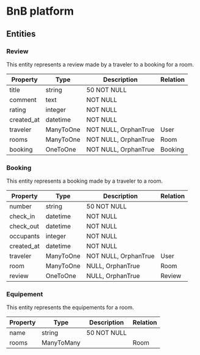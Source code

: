 # BnB platform

## Entities

### Review

This entity represents a review made by a traveler to a booking for a room.

| Property   | Type      | Description          | Relation |
| ---------- | --------- | -------------------- | -------- |
| title      | string    | 50 NOT NULL          |          |
| comment    | text      | NOT NULL             |          |
| rating     | integer   | NOT NULL             |          |
| created_at | datetime  | NOT NULL             |          |
| traveler   | ManyToOne | NOT NULL, OrphanTrue | User     |
| rooms      | ManyToOne | NOT NULL, OrphanTrue | Room     |
| booking    | OneToOne  | NOT NULL, OrphanTrue | Booking  |

### Booking

This entity represents a booking made by a traveler to a room.

| Property   | Type      | Description          | Relation |
| ---------- | --------- | -------------------- | -------- |
| number     | string    | 50 NOT NULL          |          |
| check_in   | datetime  | NOT NULL             |          |
| check_out  | datetime  | NOT NULL             |          |
| occupants  | integer   | NOT NULL             |          |
| created_at | datetime  | NOT NULL             |          |
| traveler   | ManyToOne | NOT NULL, OrphanTrue | User     |
| room       | ManyToOne | NULL, OrphanTrue     | Room     |
| review     | OneToOne  | NULL, OrphanTrue     | Review   |

### Equipement

This entity represents the equipements for a room.

| Property | Type       | Description | Relation |
| -------- | ---------- | ----------- | -------- |
| name     | string     | 50 NOT NULL |          |
| rooms    | ManyToMany |             | Room     |
